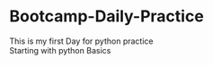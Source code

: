 # Bootcamp-Daily-Practice
This is my first Day for python practice
<br>
Starting with python Basics
